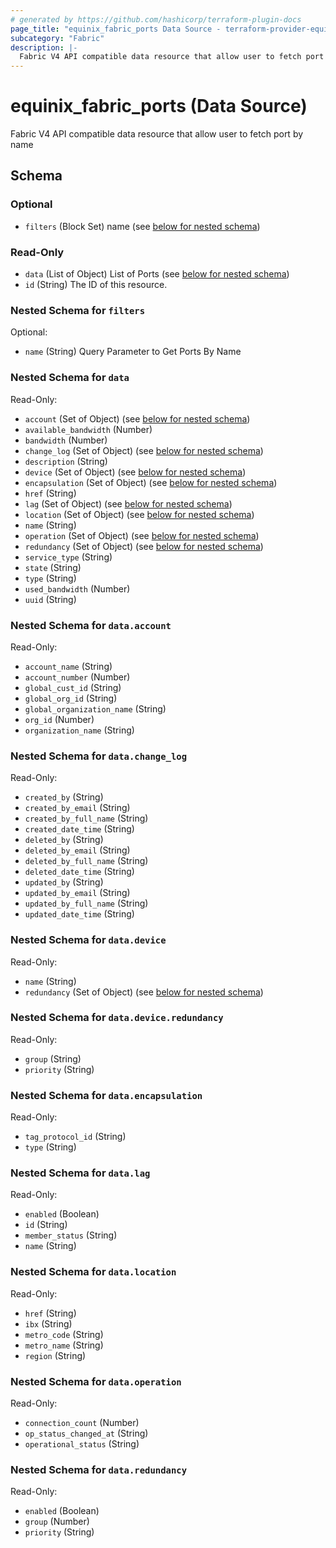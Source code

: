 ```yaml
---
# generated by https://github.com/hashicorp/terraform-plugin-docs
page_title: "equinix_fabric_ports Data Source - terraform-provider-equinix"
subcategory: "Fabric"
description: |-
  Fabric V4 API compatible data resource that allow user to fetch port by name
---
```


# equinix_fabric_ports (Data Source)

Fabric V4 API compatible data resource that allow user to fetch port by name



<!-- schema generated by tfplugindocs -->
## Schema

### Optional

- `filters` (Block Set) name (see [below for nested schema](#nestedblock--filters))

### Read-Only

- `data` (List of Object) List of  Ports (see [below for nested schema](#nestedatt--data))
- `id` (String) The ID of this resource.

<a id="nestedblock--filters"></a>
### Nested Schema for `filters`

Optional:

- `name` (String) Query Parameter to Get Ports By Name


<a id="nestedatt--data"></a>
### Nested Schema for `data`

Read-Only:

- `account` (Set of Object) (see [below for nested schema](#nestedobjatt--data--account))
- `available_bandwidth` (Number)
- `bandwidth` (Number)
- `change_log` (Set of Object) (see [below for nested schema](#nestedobjatt--data--change_log))
- `description` (String)
- `device` (Set of Object) (see [below for nested schema](#nestedobjatt--data--device))
- `encapsulation` (Set of Object) (see [below for nested schema](#nestedobjatt--data--encapsulation))
- `href` (String)
- `lag` (Set of Object) (see [below for nested schema](#nestedobjatt--data--lag))
- `location` (Set of Object) (see [below for nested schema](#nestedobjatt--data--location))
- `name` (String)
- `operation` (Set of Object) (see [below for nested schema](#nestedobjatt--data--operation))
- `redundancy` (Set of Object) (see [below for nested schema](#nestedobjatt--data--redundancy))
- `service_type` (String)
- `state` (String)
- `type` (String)
- `used_bandwidth` (Number)
- `uuid` (String)

<a id="nestedobjatt--data--account"></a>
### Nested Schema for `data.account`

Read-Only:

- `account_name` (String)
- `account_number` (Number)
- `global_cust_id` (String)
- `global_org_id` (String)
- `global_organization_name` (String)
- `org_id` (Number)
- `organization_name` (String)


<a id="nestedobjatt--data--change_log"></a>
### Nested Schema for `data.change_log`

Read-Only:

- `created_by` (String)
- `created_by_email` (String)
- `created_by_full_name` (String)
- `created_date_time` (String)
- `deleted_by` (String)
- `deleted_by_email` (String)
- `deleted_by_full_name` (String)
- `deleted_date_time` (String)
- `updated_by` (String)
- `updated_by_email` (String)
- `updated_by_full_name` (String)
- `updated_date_time` (String)


<a id="nestedobjatt--data--device"></a>
### Nested Schema for `data.device`

Read-Only:

- `name` (String)
- `redundancy` (Set of Object) (see [below for nested schema](#nestedobjatt--data--device--redundancy))

<a id="nestedobjatt--data--device--redundancy"></a>
### Nested Schema for `data.device.redundancy`

Read-Only:

- `group` (String)
- `priority` (String)



<a id="nestedobjatt--data--encapsulation"></a>
### Nested Schema for `data.encapsulation`

Read-Only:

- `tag_protocol_id` (String)
- `type` (String)


<a id="nestedobjatt--data--lag"></a>
### Nested Schema for `data.lag`

Read-Only:

- `enabled` (Boolean)
- `id` (String)
- `member_status` (String)
- `name` (String)


<a id="nestedobjatt--data--location"></a>
### Nested Schema for `data.location`

Read-Only:

- `href` (String)
- `ibx` (String)
- `metro_code` (String)
- `metro_name` (String)
- `region` (String)


<a id="nestedobjatt--data--operation"></a>
### Nested Schema for `data.operation`

Read-Only:

- `connection_count` (Number)
- `op_status_changed_at` (String)
- `operational_status` (String)


<a id="nestedobjatt--data--redundancy"></a>
### Nested Schema for `data.redundancy`

Read-Only:

- `enabled` (Boolean)
- `group` (Number)
- `priority` (String)


